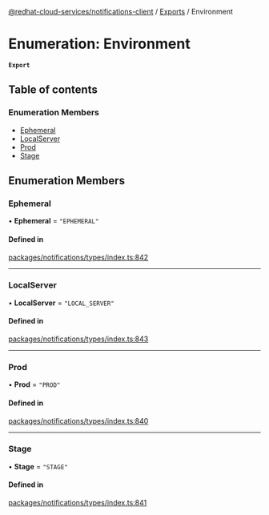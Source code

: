 [@redhat-cloud-services/notifications-client](../README.md) / [Exports](../modules.md) / Environment

# Enumeration: Environment

**`Export`**

## Table of contents

### Enumeration Members

- [Ephemeral](Environment.md#ephemeral)
- [LocalServer](Environment.md#localserver)
- [Prod](Environment.md#prod)
- [Stage](Environment.md#stage)

## Enumeration Members

### Ephemeral

• **Ephemeral** = ``"EPHEMERAL"``

#### Defined in

[packages/notifications/types/index.ts:842](https://github.com/RedHatInsights/javascript-clients/blob/main/packages/notifications/types/index.ts#L842)

___

### LocalServer

• **LocalServer** = ``"LOCAL_SERVER"``

#### Defined in

[packages/notifications/types/index.ts:843](https://github.com/RedHatInsights/javascript-clients/blob/main/packages/notifications/types/index.ts#L843)

___

### Prod

• **Prod** = ``"PROD"``

#### Defined in

[packages/notifications/types/index.ts:840](https://github.com/RedHatInsights/javascript-clients/blob/main/packages/notifications/types/index.ts#L840)

___

### Stage

• **Stage** = ``"STAGE"``

#### Defined in

[packages/notifications/types/index.ts:841](https://github.com/RedHatInsights/javascript-clients/blob/main/packages/notifications/types/index.ts#L841)
